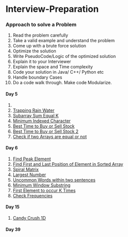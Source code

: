 # Interview-Preparation

### Approach to solve a Problem
1. Read the problem carefully
2. Take a valid example and understand the problem 
3. Come up with a brute force solution
4. Optimize the solution
5. Write PseudoCode/Logic of the optimized solution
6. Explain it to your Interviewer
7. Explain the space and Time complexity
8. Code your solution in Java/ C++/ Python etc
9. Handle boundary Cases
10. Do a code walk through. Make code Modularize.


#### Day 5 
1. []()
2. [Trapping Rain Water]()
3. [Subarray Sum Equal K]()
4. [Minimum Indexed Character]()
3. [Best Time to Buy or Sell Stock]()
3. [Best Time to Buy or Sell Stock 2]()
3. [Check if two Arrays are equal or not]()


#### Day 6

1. [Find Peak Element](https://leetcode.com/problems/find-peak-element/)
2. [Find First and Last Position of Element in Sorted Array](https://leetcode.com/problems/find-first-and-last-position-of-element-in-sorted-array/)
3. [Spiral Matrix](https://leetcode.com/problems/spiral-matrix/)
4. [Largest Number](https://leetcode.com/problems/largest-number/)
5. [Uncommon Words within two sentences](https://leetcode.com/problems/uncommon-words-from-two-sentences/)
6. [Minimum Window Substring](https://leetcode.com/problems/minimum-window-substring/)
7. [First Element to occur K Times](https://practice.geeksforgeeks.org/problems/first-element-to-occur-k-times/0)
8. [Check Frequencies](https://practice.geeksforgeeks.org/problems/check-frequencies/0)

####  Day 15
1. [Candy Crush 1D](https://leetcode.com/discuss/interview-question/380650/bloomberg-phone-screen-candy-crush)

####  Day 39